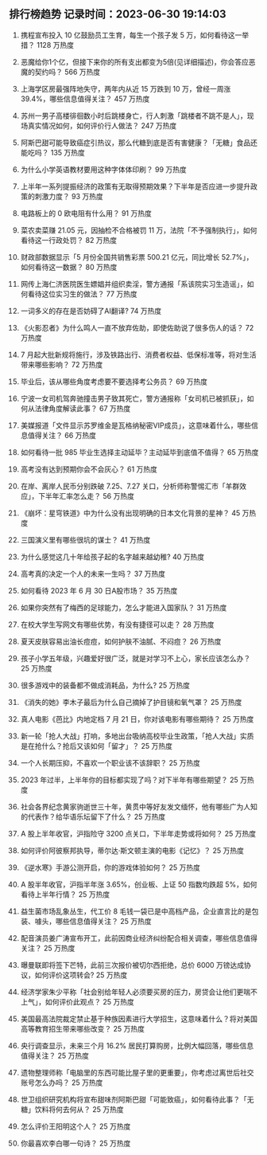 
## 排行榜趋势 记录时间：2023-06-30 19:14:03
  
  1. 携程宣布投入 10 亿鼓励员工生育，每生一个孩子发 5 万，如何看待这一举措？ 1128 万热度
    
  2. 恶魔给你1个亿，但接下来你的所有支出都变为5倍(见详细描述)，你会答应恶魔的契约吗？ 566 万热度
    
  3. 上海学区房最强阵地失守，两年内从近 15 万跌到 10 万，曾经一周涨 39.4%，哪些信息值得关注？ 457 万热度
    
  4. 苏州一男子高楼徘徊数小时后跳楼身亡，行人刺激「跳楼者不跳不是人」，现场真实情况如何，如何评价行人做法？ 247 万热度
    
  5. 阿斯巴甜可能导致癌症引热议，那么代糖到底是否有害健康？「无糖」食品还能吃吗？ 135 万热度
    
  6. 为什么小学英语教材要用这种字体体印刷？ 99 万热度
    
  7. 上半年一系列提振经济的政策有无取得预期效果？下半年是否应进一步提升政策的刺激力度？ 93 万热度
    
  8. 电路板上的 0 欧电阻有什么用？ 91 万热度
    
  9. 菜农卖菜赚 21.05 元，因抽检不合格被罚 11 万，法院「不予强制执行」，如何看待这一行政处罚？ 82 万热度
    
  10. 财政部数据显示「5 月份全国共销售彩票 500.21 亿元，同比增长 52.7%」，如何看待这一数据？ 80 万热度
    
  11. 网传上海仁济医院医生嫖娼并组织卖淫，警方通报「系该院实习生造谣」，如何看待这位实习生的做法？ 77 万热度
    
  12. 一词多义的存在是否妨碍了AI翻译? 74 万热度
    
  13. 《火影忍者》为什么鸣人一直不放弃佐助，即使佐助说了很多伤人的话？ 72 万热度
    
  14. 7 月起大批新规将施行，涉及铁路出行、消费者权益、低保标准等，将对生活带来哪些影响？ 72 万热度
    
  15. 毕业后，该从哪些角度考虑要不要选择考公务员？ 69 万热度
    
  16. 宁波一女司机驾奔驰撞击男子致其死亡，警方通报称「女司机已被抓获」，如何从法律角度解读此事？ 67 万热度
    
  17. 美媒报道「文件显示苏罗维金是瓦格纳秘密VIP成员」，这意味着什么，哪些信息值得关注？ 66 万热度
    
  18. 如何看待一批 985 毕业生选择主动延毕？主动延毕到底值不值得？ 65 万热度
    
  19. 高考没有达到预期你会不会灰心？ 61 万热度
    
  20. 在岸、离岸人民币分别跌破 7.25、7.27 关口，分析师称警惕汇市「羊群效应」，下半年汇率怎么走？ 56 万热度
    
  21. 《崩坏：星穹铁道》中为什么没有出现明确的日本文化背景的星神？ 45 万热度
    
  22. 三国演义里有哪些很坑的谋士？ 41 万热度
    
  23. 为什么感觉这几十年给孩子起的名字越来越幼稚? 40 万热度
    
  24. 高考真的决定一个人的未来一生吗？ 37 万热度
    
  25. 如何看待 2023 年 6 月 30 日A股市场？ 35 万热度
    
  26. 如果你突然有了梅西的足球能力，怎么才能进入国家队？ 31 万热度
    
  27. 在校大学生写网文有哪些优势，有没有捷径可以走？ 28 万热度
    
  28. 夏天皮肤容易出油长痘痘，如何护肤不油腻、不闷痘？ 26 万热度
    
  29. 孩子小学五年级，兴趣爱好很广泛，就是对学习不上心，家长应该怎么办？ 25 万热度
    
  30. 很多游戏中的装备都不做成消耗品，为什么? 25 万热度
    
  31. 《消失的她》李木子最后为什么自己摘掉了护目镜和氧气罩？ 25 万热度
    
  32. 真人电影《芭比》内地定档 7 月 21 日，你对该电影有哪些期待？ 25 万热度
    
  33. 新一轮「抢人大战」打响，多地出台吸纳高校毕业生政策，「抢人大战」实质是在抢什么？抢后又该如何「留才」？ 25 万热度
    
  34. 一个人长期压抑，不喜欢一个职业该不该辞职？ 25 万热度
    
  35. 2023 年过半，上半年你的目标都实现了吗？对下半年有哪些期望？ 25 万热度
    
  36. 社会各界纪念黄家驹逝世三十年，黄贯中等好友发文缅怀，他有哪些广为人知的代表作？给华语乐坛留下了什么？ 25 万热度
    
  37. A 股上半年收官，沪指险守 3200 点关口，下半年走势或将如何？ 25 万热度
    
  38. 如何评价阿彼察邦执导，蒂尔达·斯文顿主演的电影《记忆》？ 25 万热度
    
  39. 《逆水寒》手游公测开启，你的游戏体验如何？ 25 万热度
    
  40. A 股半年收官，沪指半年涨 3.65%，创业板、上证 50 指数均跌超 5%，如何看待上半年行情？ 25 万热度
    
  41. 益生菌市场乱象丛生，代工价 8 毛钱一袋已是中高档产品，企业直言比的是包装、噱头，哪些信息值得关注？ 25 万热度
    
  42. 配音演员姜广涛宣布开工，此前因商业经济纠纷配合相关调查，哪些信息值得关注？ 25 万热度
    
  43. 曝曼联即将签下芒特，此前三次报价被切尔西拒绝，总价 6000 万镑达成协议，如何评价这项转会? 25 万热度
    
  44. 经济学家朱少平称「社会别给年轻人必须要买房的压力，房贷会让他们更喘不上气」，如何评价此观点？ 25 万热度
    
  45. 美国最高法院裁定禁止基于种族因素进行大学招生，这意味着什么？将对美国高等教育招生带来哪些改变？ 25 万热度
    
  46. 央行调查显示，未来三个月 16.2% 居民打算购房，比例大幅回落，哪些信息值得关注？ 25 万热度
    
  47. 遗物整理师称「电脑里的东西可能比屋子里的更重要」，你考虑过离世后社交账号怎么办吗？ 25 万热度
    
  48. 世卫组织研究机构将宣布甜味剂阿斯巴甜「可能致癌」，如何看待此事？「无糖」饮料将何去何从？ 25 万热度
    
  49. 怎么评价王阳明这个人？ 25 万热度
    
  50. 你最喜欢李白哪一句诗？ 25 万热度
    